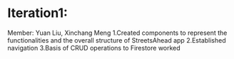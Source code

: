# Iteration1:

Member: Yuan Liu, Xinchang Meng
1.Created components to represent the functionalities and the overall structure of StreetsAhead app
2.Established navigation
3.Basis of CRUD operations to Firestore worked